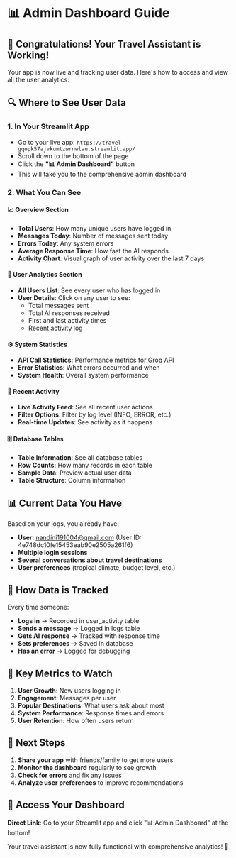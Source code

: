 # 📊 Admin Dashboard Guide

## 🎉 Congratulations! Your Travel Assistant is Working!

Your app is now live and tracking user data. Here's how to access and view all the user analytics:

## 🔍 Where to See User Data

### 1. **In Your Streamlit App**
- Go to your live app: `https://travel-gqopk57ajvkumtzwrnwlau.streamlit.app/`
- Scroll down to the bottom of the page
- Click the **"📊 Admin Dashboard"** button
- This will take you to the comprehensive admin dashboard

### 2. **What You Can See**

#### 📈 **Overview Section**
- **Total Users**: How many unique users have logged in
- **Messages Today**: Number of messages sent today
- **Errors Today**: Any system errors
- **Average Response Time**: How fast the AI responds
- **Activity Chart**: Visual graph of user activity over the last 7 days

#### 👥 **User Analytics Section**
- **All Users List**: See every user who has logged in
- **User Details**: Click on any user to see:
  - Total messages sent
  - Total AI responses received
  - First and last activity times
  - Recent activity log

#### ⚙️ **System Statistics**
- **API Call Statistics**: Performance metrics for Groq API
- **Error Statistics**: What errors occurred and when
- **System Health**: Overall system performance

#### 📝 **Recent Activity**
- **Live Activity Feed**: See all recent user actions
- **Filter Options**: Filter by log level (INFO, ERROR, etc.)
- **Real-time Updates**: See activity as it happens

#### 🗄️ **Database Tables**
- **Table Information**: See all database tables
- **Row Counts**: How many records in each table
- **Sample Data**: Preview actual user data
- **Table Structure**: Column information

## 📊 **Current Data You Have**

Based on your logs, you already have:
- **User**: nandini191004@gmail.com (User ID: 4e748dc10fe15453eab90e2505a261f6)
- **Multiple login sessions**
- **Several conversations about travel destinations**
- **User preferences** (tropical climate, budget level, etc.)

## 🔄 **How Data is Tracked**

Every time someone:
- **Logs in** → Recorded in user_activity table
- **Sends a message** → Logged in logs table
- **Gets AI response** → Tracked with response time
- **Sets preferences** → Saved in database
- **Has an error** → Logged for debugging

## 🎯 **Key Metrics to Watch**

1. **User Growth**: New users logging in
2. **Engagement**: Messages per user
3. **Popular Destinations**: What users ask about most
4. **System Performance**: Response times and errors
5. **User Retention**: How often users return

## 🚀 **Next Steps**

1. **Share your app** with friends/family to get more users
2. **Monitor the dashboard** regularly to see growth
3. **Check for errors** and fix any issues
4. **Analyze user preferences** to improve recommendations

## 📱 **Access Your Dashboard**

**Direct Link**: Go to your Streamlit app and click "📊 Admin Dashboard" at the bottom!

Your travel assistant is now fully functional with comprehensive analytics! 🎉

